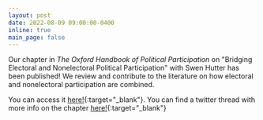```yaml
---
layout: post
date: 2022-08-09 09:00:00-0400
inline: true
main_page: false
---
```


Our chapter in <i>The Oxford Handbook of Political Participation</i> on "Bridging Electoral and Nonelectoral Political Participation" with Swen Hutter has been published! We review and contribute to the literature on how electoral and nonelectoral participation are combined. <br>

You can access it [here!](https://academic.oup.com/edited-volume/44007/chapter/371814977){:target="_blank"}. You can find a twitter thread with more info on the chapter [here!](https://twitter.com/eborbath/status/1556604547560345601){:target="_blank"}
